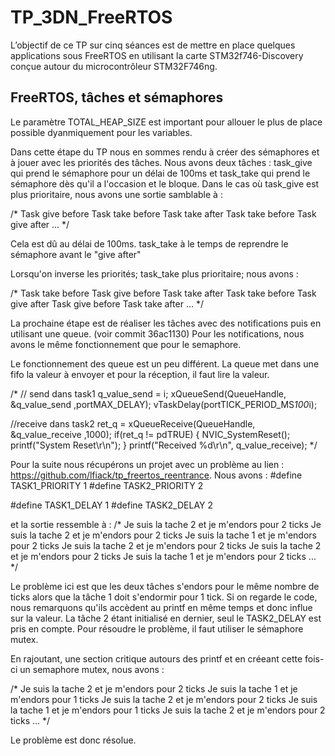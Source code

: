# TP_3DN_FreeRTOS

L’objectif de ce TP sur cinq séances est de mettre en place quelques applications
sous FreeRTOS en utilisant la carte STM32f746-Discovery conçue autour du
microcontrôleur STM32F746ng.

## FreeRTOS, tâches et sémaphores

Le paramètre TOTAL_HEAP_SIZE est important pour allouer le plus de place possible
dyanmiquement pour les variables.

Dans cette étape du TP nous en sommes rendu à créer des sémaphores et à jouer avec les priorités des tâches.
Nous avons deux tâches : task_give qui prend le sémaphore pour un délai de 100ms et task_take qui prend le sémaphore dès qu'il a l'occasion et le bloque.
Dans le cas où task_give est plus prioritaire, nous avons une sortie samblable à :

/*
Task give before
Task take before
Task take after
Task take before
Task give after
...
*/

Cela est dû au délai de 100ms. task_take à le temps de reprendre le sémaphore avant le "give after"

Lorsqu'on inverse les priorités; task_take plus prioritaire; nous avons : 

/*
Task take before
Task give before
Task take after
Task take before
Task give after
Task give before
Task take after
...
*/

La prochaine étape est de réaliser les tâches avec des notifications puis en utilisant une queue. (voir commit 36ac1130)
Pour les notifications, nous avons le même fonctionnement que pour le semaphore.

Le fonctionnement des queue est un peu différent. La queue met dans une fifo la valeur à envoyer et pour la réception, il faut lire la valeur.

/*
// send dans task1
q_value_send = i;
xQueueSend(QueueHandle, &q_value_send ,portMAX_DELAY);
vTaskDelay(portTICK_PERIOD_MS*100*i);

//receive dans task2
ret_q = xQueueReceive(QueueHandle, &q_value_receive ,1000);
if(ret_q != pdTRUE)
{
    NVIC_SystemReset();
    printf("System Reset\r\n");
}
printf("Received %d\r\n", q_value_receive);
*/


Pour la suite nous récupérons un projet avec un problème au lien : https://github.com/lfiack/tp_freertos_reentrance. 
Nous avons : 
#define TASK1_PRIORITY 1
#define TASK2_PRIORITY 2

#define TASK1_DELAY 1
#define TASK2_DELAY 2

et la sortie ressemble à : 
/*
Je suis la tache 2 et je m'endors pour 2 ticks
Je suis la tache 2 et je m'endors pour 2 ticks
Je suis la tache 1 et je m'endors pour 2 ticks
Je suis la tache 2 et je m'endors pour 2 ticks
Je suis la tache 2 et je m'endors pour 2 ticks
Je suis la tache 1 et je m'endors pour 2 ticks
...
*/

Le problème ici est que les deux tâches s'endors pour le même nombre de ticks alors que la tâche 1 doit s'endormir pour 1 tick.
Si on regarde le code, nous remarquons qu'ils accèdent au printf en même temps et donc influe sur la valeur. 
La tâche 2 étant initialisé en dernier, seul le TASK2_DELAY est pris en compte.
Pour résoudre le problème, il faut utiliser le sémaphore mutex. 

En rajoutant, une section critique autours des printf et en créeant cette fois-ci un semaphore mutex, nous avons : 

/*
Je suis la tache 2 et je m'endors pour 2 ticks
Je suis la tache 1 et je m'endors pour 1 ticks
Je suis la tache 2 et je m'endors pour 2 ticks
Je suis la tache 1 et je m'endors pour 1 ticks
Je suis la tache 2 et je m'endors pour 2 ticks
...
*/

Le problème est donc résolue.



